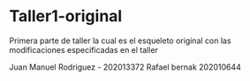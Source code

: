 # Taller1-original
Primera parte de taller la cual es el esqueleto original con las modificaciones especificadas en el taller 

Juan Manuel Rodriguez - 202013372
Rafael bernak 202010644
